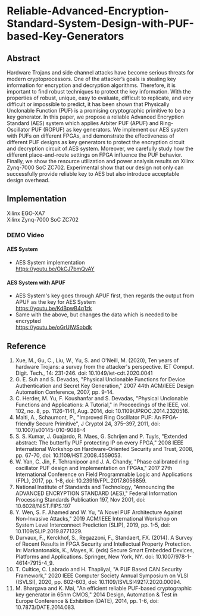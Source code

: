 # Reliable-Advanced-Encryption-Standard-System-Design-with-PUF-based-Key-Generators

## Abstract
Hardware Trojans and side channel attacks have become serious threats for modern cryptoprocessors. One of the attacker’s goals is stealing key information for encryption and decryption algorithms. Therefore, it is important to find robust techniques to protect the key information. With the properties of robust, unique, easy to evaluate, difficult to replicate, and very difficult or impossible to predict, it has been shown that Physically Unclonable Function (PUF) is a promising cryptographic primitive to be a key generator. In this paper, we propose a reliable Advanced Encryption Standard (AES) system which applies Arbiter PUF (APUF) and Ring-Oscillator PUF (ROPUF) as key generators. We implement our AES system with PUFs on different FPGAs, and demonstrate the effectiveness of different PUF designs as key generators to protect the encryption circuit and decryption circuit of AES system. Moreover, we carefully study how the different place-and-route settings on FPGA influence the PUF behavior. Finally, we show the resource utilization and power analysis results on Xilinx Zynq-7000 SoC ZC702. Experimental show that our design not only can successfully provide reliable key to AES but also introduce acceptable design overhead. 

## Implementation
Xilinx EGO-XA7 <br>
Xilinx Zynq-7000 SoC ZC702
### DEMO Video
#### AES System
* AES System implementation <br>
https://youtu.be/OkCJ7bmQvAY
#### AES System with APUF
* AES System's key goes through APUF first, then regards the output from APUF as the key for AES System <br>
https://youtu.be/KdBpwB4q1zk
* Same with the above, but changes the data which is needed to be encrypted <br>
https://youtu.be/oGrUIWSobdk

## Reference
1. Xue, M., Gu, C., Liu, W., Yu, S. and O'Neill, M. (2020), Ten years of hardware Trojans: a survey from the attacker's perspective. IET Comput. Digit. Tech., 14: 231-246. doi: 10.1049/iet-cdt.2020.0041 
2. G. E. Suh and S. Devadas, "Physical Unclonable Functions for Device Authentication and Secret Key Generation," 2007 44th ACM/IEEE Design Automation Conference, 2007, pp. 9-14.
3. C. Herder, M. Yu, F. Koushanfar and S. Devadas, "Physical Unclonable Functions and Applications: A Tutorial," in Proceedings of the IEEE, vol. 102, no. 8, pp. 1126-1141, Aug. 2014, doi: 10.1109/JPROC.2014.2320516.
4. Maiti, A., Schaumont, P., "Improved Ring Oscillator PUF: An FPGA-friendly Secure Primitive", J Cryptol 24, 375–397, 2011, doi: 10.1007/s00145-010-9088-4
5. S. S. Kumar, J. Guajardo, R. Maes, G. Schrijen and P. Tuyls, "Extended abstract: The butterfly PUF protecting IP on every FPGA," 2008 IEEE International Workshop on Hardware-Oriented Security and Trust, 2008, pp. 67-70, doi: 10.1109/HST.2008.4559053.
6. W. Yan, C. Jin, F. Tehranipoor and J. A. Chandy, "Phase calibrated ring oscillator PUF design and implementation on FPGAs," 2017 27th International Conference on Field Programmable Logic and Applications (FPL), 2017, pp. 1-8, doi: 10.23919/FPL.2017.8056859.
7. National Institute of Standards and Technology, "Announcing the ADVANCED ENCRYPTION STANDARD (AES)," Federal Information Processing Standards Publication 197, Nov 2001, doi: 10.6028/NIST.FIPS.197
8. Y. Wen, S. F. Ahamed and W. Yu, "A Novel PUF Architecture Against Non-Invasive Attacks," 2019 ACM/IEEE International Workshop on System Level Interconnect Prediction (SLIP), 2019, pp. 1-5, doi: 10.1109/SLIP.2019.8771329.
9. Durvaux, F., Kerckhof, S., Regazzoni, F., Standaert, FX. (2014). A Survey of Recent Results in FPGA Security and Intellectual Property Protection. In: Markantonakis, K., Mayes, K. (eds) Secure Smart Embedded Devices, Platforms and Applications. Springer, New York, NY. doi: 10.1007/978-1-4614-7915-4_9.
10. T. Cultice, C. Labrado and H. Thapliyal, "A PUF Based CAN Security Framework," 2020 IEEE Computer Society Annual Symposium on VLSI (ISVLSI), 2020, pp. 602-603, doi: 10.1109/ISVLSI49217.2020.00094.
11. M. Bhargava and K. Mai, "An efficient reliable PUF-based cryptographic key generator in 65nm CMOS," 2014 Design, Automation & Test in Europe Conference & Exhibition (DATE), 2014, pp. 1-6, doi: 10.7873/DATE.2014.083.

